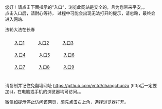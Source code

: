 您好！请点击下面指示的“入口”，浏览此网站是安全的，且为您带来平安。。 <br/>
点击入口后，请耐心等待， 过程中可能会出现无法打开的提示，请忽略，最终会进入网站. </br>

法轮大法在长春<br/>
<div style="padding:10px"><a style="margin:20px" target="_blank" href="https://d73railanl91m.cloudfront.net/2Qpsp?ipkxz" id="ccLink1" rel="nofollow">入口1</a> <a target="_blank" style="margin:20px" href="https://d2t492qfobpk74.cloudfront.net/2Qpsp?kujgzame" id="ccLink2" rel="nofollow">入口2</a> <a style="margin:20px" target="_blank" href="https://d2aw5g71u9m2rb.cloudfront.net/2Qpsp?qogoaq" id="ccLink3" rel="nofollow">入口3</a></div>

<div style="padding:10px" ><a style="margin:20px" target="_blank" href="https://d73railanl91m.cloudfront.net/2Qpsp?ipkxz" id="ccLink4" rel="nofollow">入口4</a> <a style="margin:20px" href="https://d2t492qfobpk74.cloudfront.net/2Qpsp?kujgzame" target="_blank" id="ccLink5" rel="nofollow">入口5</a> <a style="margin:20px" href="https://d2aw5g71u9m2rb.cloudfront.net/2Qpsp?qogoaq" target="_blank" id="ccLink6" rel="nofollow">入口6</a></div>

<div style="padding:10px"><a style="margin:20px" target="_blank" href="https://d73railanl91m.cloudfront.net/2Qpsp?ipkxz" id="ccLink7" rel="nofollow">入口7</a> <a style="margin:20px" href="https://d2t492qfobpk74.cloudfront.net/2Qpsp?kujgzame" target="_blank" id="ccLink8" rel="nofollow">入口8</a> <a style="margin:20px" target="_blank" href="https://d2aw5g71u9m2rb.cloudfront.net/2Qpsp?qogoaq" id="ccLink9" rel="nofollow">入口9</a></div>

<br/>



请复制并记住免翻墙网址 https://github.com/yntd/changchunzx (http后一定要加s)，在电脑或手机的浏览器均可访问。。<br/>

微信如提示停止访问该网页，须先点击右上角，选择浏览器打开。
